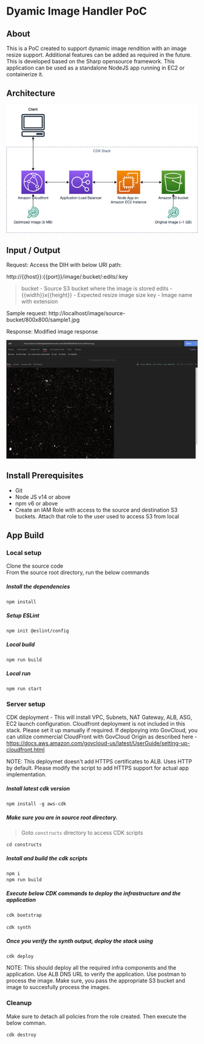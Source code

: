 # Dyamic Image Handler PoC

## About

This is a PoC created to support dynamic image rendition with an image resize support. Additional features can be added as required in the future. This is developed based on the Sharp opensource framework. This application can be used as a standalone NodeJS app running in EC2 or containerize it.

## Architecture

![image](./arch-diagram.png)

## Input / Output

Request:
Access the DIH with below URI path:

http://{{host}}:{{port}}/image/:bucket/:edits/:key

> bucket - Source S3 bucket where the image is stored
> edits - {{width}}x{{height}} - Expected resize image size
> key - Image name with extension

Sample request:
http://localhost/image/source-bucket/800x800/sample1.jpg

Response:
Modified image response

![image](./postmanrequest.png)

## Install Prerequisites

- Git
- Node JS v14 or above
- npm v6 or above
- Create an IAM Role with access to the source and destination S3 buckets. Attach that role to the user used to access S3 from local

## App Build

### Local setup

Clone the source code  
From the source root directory, run the below commands

##### Install the dependencies

```
npm install
```

##### Setup ESLint

```
npm init @eslint/config
```

##### Local build

```
npm run build
```

##### Local run

```
npm run start
```

### Server setup

CDK deployment - This will install VPC, Subnets, NAT Gateway, ALB, ASG, EC2 launch configuration. Cloudfront deployment is not included in this stack. Please set it up manually if required. If deplpoying into GovCloud, you can utilize commercial CloudFront with GovCloud Origin as described here - https://docs.aws.amazon.com/govcloud-us/latest/UserGuide/setting-up-cloudfront.html

NOTE: This deploymet doesn't add HTTPS certificates to ALB. Uses HTTP by default. Please modify the script to add HTTPS support for actual app implementation.


#####  Install latest cdk version

```
npm install -g aws-cdk
```


#####  Make sure you are in source root directory.

>Goto `constructs` directory to access CDK scripts 

```
cd constructs
```

#####  Install and build the cdk scripts

```
npm i
npm run build
```

##### Execute below CDK commands to deploy the infrastructure and the application

```
cdk bootstrap

cdk synth

```

##### Once you verify the synth output, deploy the stack using

```
cdk deploy
```

NOTE: This should deploy all the required infra components and the application. Use ALB DNS URL to verify the application. Use postman to process the image. Make sure, you pass the appropriate S3 bucket and image to succesfully process the images.

### Cleanup

Make sure to detach all policies from the role created. Then execute the below comman.

```
cdk destroy
```

